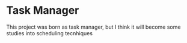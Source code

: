 # Task Manager

This project was born as task manager, but I think it will become some studies into scheduling tecnhiques
